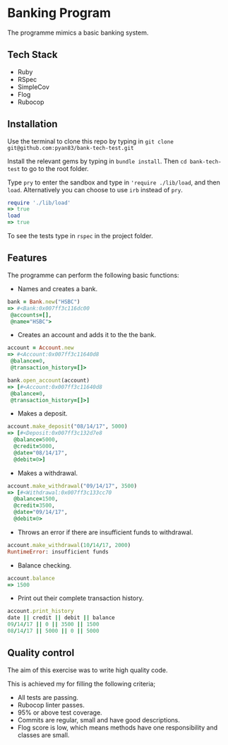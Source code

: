 # Banking Program
The programme mimics a basic banking system.

## Tech Stack
- Ruby
- RSpec
- SimpleCov
- Flog
- Rubocop

## Installation
Use the terminal to clone this repo by typing in
`git clone git@github.com:pyan83/bank-tech-test.git`

Install the relevant gems by typing in `bundle install`.
Then `cd bank-tech-test` to go to the root folder.

Type `pry` to enter the sandbox and type in `'require ./lib/load`, and then `load`.
Alternatively you can choose to use `irb` instead of `pry`.

```ruby
require './lib/load'
=> true
load
=> true
```
To see the tests type in `rspec` in the project folder.
## Features
The programme can perform the following basic functions:

- Names and creates a bank.
```ruby
bank = Bank.new("HSBC")
=> #<Bank:0x007ff3c116dc00
 @accounts=[],
 @name="HSBC">
 ```
- Creates an account and adds it to the the bank.
```ruby
account = Account.new
=> #<Account:0x007ff3c11640d8
 @balance=0,
 @transaction_history=[]>
 ```
 ```ruby
bank.open_account(account)
=> [#<Account:0x007ff3c11640d8
  @balance=0,
  @transaction_history=[]>]
```
- Makes a deposit.
```ruby
account.make_deposit("08/14/17", 5000)
=> [#<Deposit:0x007ff3c132d7e8
  @balance=5000,
  @credit=5000,
  @date="08/14/17",
  @debit=0>]
```
- Makes a withdrawal.
```ruby
account.make_withdrawal("09/14/17", 3500)
=> [#<Withdrawal:0x007ff3c133cc70
  @balance=1500,
  @credit=3500,
  @date="09/14/17",
  @debit=0>
  ```
- Throws an error if there are insufficient funds to withdrawal.
```ruby
account.make_withdrawal(10/14/17, 2000)
RuntimeError: insufficient funds
```
- Balance checking.
```ruby
account.balance
=> 1500
```
- Print out their complete transaction history.
```ruby
account.print_history
date || credit || debit || balance
09/14/17 || 0 || 3500 || 1500
08/14/17 || 5000 || 0 || 5000
```
## Quality control
The aim of this exercise was to write high quality code.

This is achieved my for filling the following criteria;
- All tests are passing.
- Rubocop linter passes.
- 95% or above test coverage.
- Commits are regular, small and have good descriptions.
- Flog score is low, which means methods have one responsibility and classes are small.
